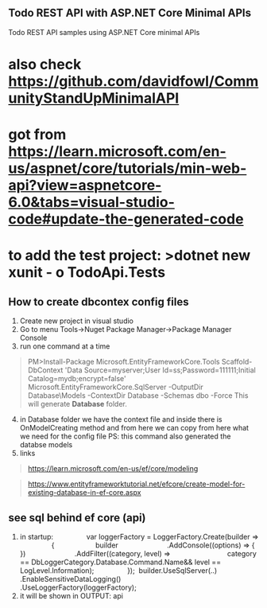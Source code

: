 ## Todo REST API with ASP.NET Core Minimal APIs
Todo REST API samples using ASP.NET Core minimal APIs
# also check https://github.com/davidfowl/CommunityStandUpMinimalAPI
# got from https://learn.microsoft.com/en-us/aspnet/core/tutorials/min-web-api?view=aspnetcore-6.0&tabs=visual-studio-code#update-the-generated-code
# to add the test project: >dotnet new xunit - o TodoApi.Tests

## How to create dbcontex config files
1. Create new project in visual studio
2. Go to menu Tools->Nuget Package Manager->Package Manager Console
3. run one command at a time
> PM>Install-Package Microsoft.EntityFrameworkCore.Tools
> Scaffold-DbContext 'Data Source=myserver;User Id=ss;Password=111111;Initial Catalog=mydb;encrypt=false' Microsoft.EntityFrameworkCore.SqlServer -OutputDir Database\Models -ContextDir Database -Schemas dbo -Force
This will generate **Database** folder.
4. in Database folder we have the context file and inside there is OnModelCreating method and from here we can copy from here what we need for the config file
PS: this command also generated the databse models
5. links
> https://learn.microsoft.com/en-us/ef/core/modeling

> https://www.entityframeworktutorial.net/efcore/create-model-for-existing-database-in-ef-core.aspx


## see sql behind ef core (api)
1. in startup:
                var loggerFactory = LoggerFactory.Create(builder =>
                {
                    builder
                        .AddConsole((options) => { })
                        .AddFilter((category, level) =>
                            category == DbLoggerCategory.Database.Command.Name&& level == LogLevel.Information);
                }); 
builder.UseSqlServer(..)
.EnableSensitiveDataLogging()                      
.UseLoggerFactory(loggerFactory); 
2. it will be shown in OUTPUT: api
